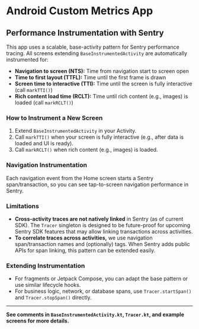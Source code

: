# Android Custom Metrics App

## Performance Instrumentation with Sentry

This app uses a scalable, base-activity pattern for Sentry performance tracing. All screens extending `BaseInstrumentedActivity` are automatically instrumented for:

- **Navigation to screen (NTS):** Time from navigation start to screen open
- **Time to first layout (TTFL):** Time until the first frame is drawn
- **Screen time to interactive (TTI):** Time until the screen is fully interactive (call `markTTI()`)
- **Rich content load time (RCLT):** Time until rich content (e.g., images) is loaded (call `markRCLT()`)

### How to Instrument a New Screen

1. Extend `BaseInstrumentedActivity` in your Activity.
2. Call `markTTI()` when your screen is fully interactive (e.g., after data is loaded and UI is ready).
3. Call `markRCLT()` when rich content (e.g., images) is loaded.

### Navigation Instrumentation

Each navigation event from the Home screen starts a Sentry span/transaction, so you can see tap-to-screen navigation performance in Sentry.

### Limitations

- **Cross-activity traces are not natively linked** in Sentry (as of current SDK). The `Tracer` singleton is designed to be future-proof for upcoming Sentry SDK features that may allow linking transactions across activities.
- **To correlate traces across activities,** we use navigation span/transaction names and (optionally) tags. When Sentry adds public APIs for span linking, this pattern can be extended easily.

### Extending Instrumentation

- For fragments or Jetpack Compose, you can adapt the base pattern or use similar lifecycle hooks.
- For business logic, network, or database spans, use `Tracer.startSpan()` and `Tracer.stopSpan()` directly.

---

**See comments in `BaseInstrumentedActivity.kt`, `Tracer.kt`, and example screens for more details.** 